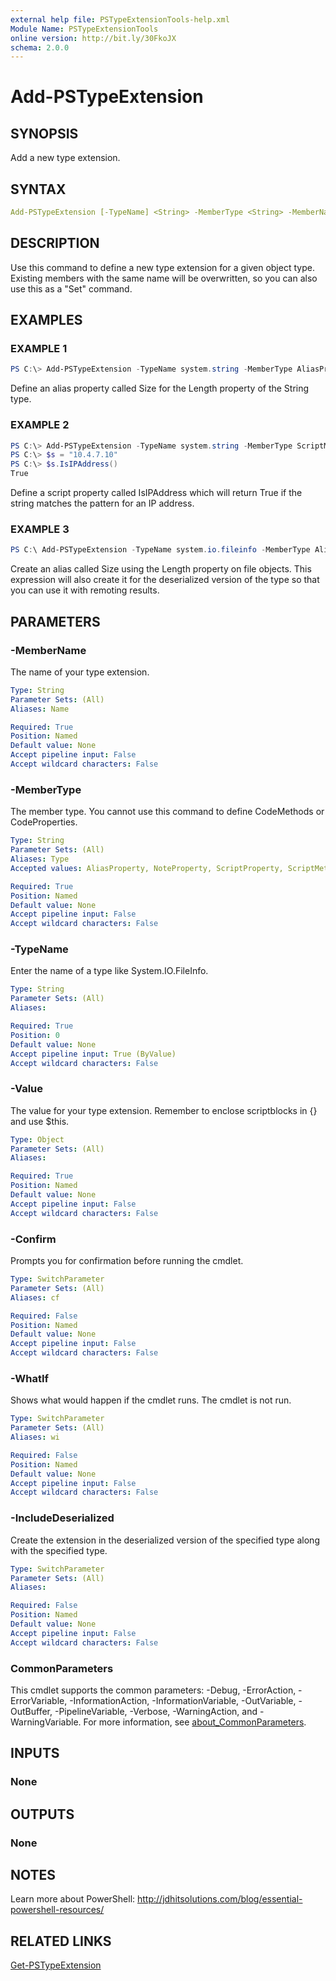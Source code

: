 ```yaml
---
external help file: PSTypeExtensionTools-help.xml
Module Name: PSTypeExtensionTools
online version: http://bit.ly/30FkoJX
schema: 2.0.0
---
```


# Add-PSTypeExtension

## SYNOPSIS

Add a new type extension.

## SYNTAX

```yaml
Add-PSTypeExtension [-TypeName] <String> -MemberType <String> -MemberName <String> -Value <Object> [-IncludeDeserialized] [-WhatIf] [-Confirm] [<CommonParameters>]
```

## DESCRIPTION

Use this command to define a new type extension for a given object type. Existing members with the same name will be overwritten, so you can also use this as a "Set" command.

## EXAMPLES

### EXAMPLE 1

```powershell
PS C:\> Add-PSTypeExtension -TypeName system.string -MemberType AliasProperty -MemberName Size -Value Length
```

Define an alias property called Size for the Length property of the String type.

### EXAMPLE 2

```powershell
PS C:\> Add-PSTypeExtension -TypeName system.string -MemberType ScriptMethod -MemberName IsIPAddress -value {$this -match "^\d{1,3}\.\d{1,3}\.\d{1,3}\.\d{1,3}$"}
PS C:\> $s = "10.4.7.10"
PS C:\> $s.IsIPAddress()
True
```

Define a script property called IsIPAddress which will return True if the string matches the pattern for an IP address.

### EXAMPLE 3

```powershell
PS C:\ Add-PSTypeExtension -TypeName system.io.fileinfo -MemberType AliasProperty -MemberName Size -value Length -IncludeDeserialized
```

Create an alias called Size using the Length property on file objects. This expression will also create it for the deserialized version of the type so that you can use it with remoting results.

## PARAMETERS

### -MemberName

The name of your type extension.

```yaml
Type: String
Parameter Sets: (All)
Aliases: Name

Required: True
Position: Named
Default value: None
Accept pipeline input: False
Accept wildcard characters: False
```

### -MemberType

The member type. You cannot use this command to define CodeMethods or CodeProperties.

```yaml
Type: String
Parameter Sets: (All)
Aliases: Type
Accepted values: AliasProperty, NoteProperty, ScriptProperty, ScriptMethod

Required: True
Position: Named
Default value: None
Accept pipeline input: False
Accept wildcard characters: False
```

### -TypeName

Enter the name of a type like System.IO.FileInfo.

```yaml
Type: String
Parameter Sets: (All)
Aliases:

Required: True
Position: 0
Default value: None
Accept pipeline input: True (ByValue)
Accept wildcard characters: False
```

### -Value

The value for your type extension. Remember to enclose scriptblocks in {} and use $this.

```yaml
Type: Object
Parameter Sets: (All)
Aliases:

Required: True
Position: Named
Default value: None
Accept pipeline input: False
Accept wildcard characters: False
```

### -Confirm

Prompts you for confirmation before running the cmdlet.

```yaml
Type: SwitchParameter
Parameter Sets: (All)
Aliases: cf

Required: False
Position: Named
Default value: None
Accept pipeline input: False
Accept wildcard characters: False
```

### -WhatIf

Shows what would happen if the cmdlet runs. The cmdlet is not run.

```yaml
Type: SwitchParameter
Parameter Sets: (All)
Aliases: wi

Required: False
Position: Named
Default value: None
Accept pipeline input: False
Accept wildcard characters: False
```

### -IncludeDeserialized

Create the extension in the deserialized version of the specified type along with the specified type.

```yaml
Type: SwitchParameter
Parameter Sets: (All)
Aliases:

Required: False
Position: Named
Default value: None
Accept pipeline input: False
Accept wildcard characters: False
```

### CommonParameters

This cmdlet supports the common parameters: -Debug, -ErrorAction, -ErrorVariable, -InformationAction, -InformationVariable, -OutVariable, -OutBuffer, -PipelineVariable, -Verbose, -WarningAction, and -WarningVariable. For more information, see [about_CommonParameters](http://go.microsoft.com/fwlink/?LinkID=113216).

## INPUTS

### None

## OUTPUTS

### None

## NOTES

Learn more about PowerShell:
http://jdhitsolutions.com/blog/essential-powershell-resources/

## RELATED LINKS

[Get-PSTypeExtension](Get-PSTypeExtension.md)
